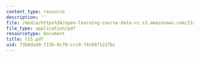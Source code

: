 ```yaml
---
content_type: resource
description: ''
file: /media/https%3A/open-learning-course-data-rc.s3.amazonaws.com/21a-212-myth-ritual-and-symbolism-spring-2004/73b8dad0f13b0c70ccc974c6071227bc_l15.pdf
file_type: application/pdf
resourcetype: Document
title: l15.pdf
uid: 73b8dad0-f13b-0c70-ccc9-74c6071227bc
---
```

